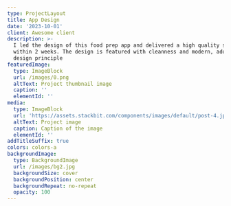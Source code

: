 ```yaml
---
type: ProjectLayout
title: App Design
date: '2023-10-01'
client: Awesome client
description: >-
  I led the design of this food prep app and delivered a high quality solution
  within 2 weeks. The design is featured with cleanness and modern, adopting UX
  design principle
featuredImage:
  type: ImageBlock
  url: /images/0.png
  altText: Project thumbnail image
  caption: ''
  elementId: ''
media:
  type: ImageBlock
  url: 'https://assets.stackbit.com/components/images/default/post-4.jpeg'
  altText: Project image
  caption: Caption of the image
  elementId: ''
addTitleSuffix: true
colors: colors-a
backgroundImage:
  type: BackgroundImage
  url: /images/bg2.jpg
  backgroundSize: cover
  backgroundPosition: center
  backgroundRepeat: no-repeat
  opacity: 100
---
```

